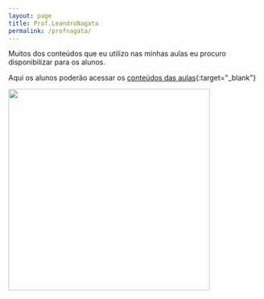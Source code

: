 ```yaml
---
layout: page
title: Prof.LeandroNagata
permalink: /profnagata/
---
```

Muitos dos conteúdos que eu utilizo nas minhas aulas eu procuro disponibilizar para os alunos.

Aqui os alunos poderão acessar os [conteúdos das aulas](https://prof.leandronagata.com.br){:target="_blank"}

<a href="https://prof.leandronagata.com.br" target="_blank"><img src="https://www.leandronagata.com.br/assets/img/saladeaula.jpg" width="400"></a>
